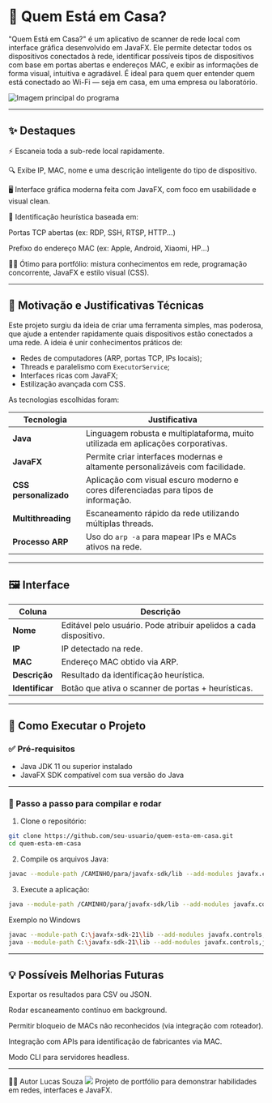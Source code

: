 # 👀 Quem Está em Casa?
"Quem Está em Casa?" é um aplicativo de scanner de rede local com interface gráfica desenvolvido em JavaFX. Ele permite detectar todos os dispositivos conectados à rede, identificar possíveis tipos de dispositivos com base em portas abertas e endereços MAC, e exibir as informações de forma visual, intuitiva e agradável. É ideal para quem quer entender quem está conectado ao Wi-Fi — seja em casa, em uma empresa ou laboratório.

![Imagem principal do programa](https://github.com/luccc777/QuemEst-/blob/main/programa.jpg)

---
## ✨ Destaques
⚡ Escaneia toda a sub-rede local rapidamente.

🔍 Exibe IP, MAC, nome e uma descrição inteligente do tipo de dispositivo.

🖥️ Interface gráfica moderna feita com JavaFX, com foco em usabilidade e visual clean.

🧠 Identificação heurística baseada em:

Portas TCP abertas (ex: RDP, SSH, RTSP, HTTP...)

Prefixo do endereço MAC (ex: Apple, Android, Xiaomi, HP...)

👨‍💻 Ótimo para portfólio: mistura conhecimentos em rede, programação concorrente, JavaFX e estilo visual (CSS).

---
## 🧠 Motivação e Justificativas Técnicas

Este projeto surgiu da ideia de criar uma ferramenta simples, mas poderosa, que ajude a entender rapidamente quais dispositivos estão conectados a uma rede. A ideia é unir conhecimentos práticos de:

- Redes de computadores (ARP, portas TCP, IPs locais);
- Threads e paralelismo com `ExecutorService`;
- Interfaces ricas com JavaFX;
- Estilização avançada com CSS.

As tecnologias escolhidas foram:

| Tecnologia | Justificativa |
|------------|---------------|
| **Java** | Linguagem robusta e multiplataforma, muito utilizada em aplicações corporativas. |
| **JavaFX** | Permite criar interfaces modernas e altamente personalizáveis com facilidade. |
| **CSS personalizado** | Aplicação com visual escuro moderno e cores diferenciadas para tipos de informação. |
| **Multithreading** | Escaneamento rápido da rede utilizando múltiplas threads. |
| **Processo ARP** | Uso do `arp -a` para mapear IPs e MACs ativos na rede. |


---

## 🖼️ Interface

| Coluna       | Descrição |
|--------------|-----------|
| **Nome**     | Editável pelo usuário. Pode atribuir apelidos a cada dispositivo. |
| **IP**       | IP detectado na rede. |
| **MAC**      | Endereço MAC obtido via ARP. |
| **Descrição**| Resultado da identificação heurística. |
| **Identificar** | Botão que ativa o scanner de portas + heurísticas. |

---

## 🚀 Como Executar o Projeto

### ✅ Pré-requisitos

- Java JDK 11 ou superior instalado
- JavaFX SDK compatível com sua versão do Java

---

### 🧰 Passo a passo para compilar e rodar

1. Clone o repositório:

```bash
git clone https://github.com/seu-usuario/quem-esta-em-casa.git
cd quem-esta-em-casa
 ```

2. Compile os arquivos Java:

``` bash
javac --module-path /CAMINHO/para/javafx-sdk/lib --add-modules javafx.controls,javafx.fxml application/*.java
```

3. Execute a aplicação:

```bash
java --module-path /CAMINHO/para/javafx-sdk/lib --add-modules javafx.controls,javafx.fxml application.Main
```

Exemplo no Windows
``` bash
javac --module-path C:\javafx-sdk-21\lib --add-modules javafx.controls,javafx.fxml application/*.java
java --module-path C:\javafx-sdk-21\lib --add-modules javafx.controls,javafx.fxml application.Main
```

---

## 💡 Possíveis Melhorias Futuras
Exportar os resultados para CSV ou JSON.

Rodar escaneamento contínuo em background.

Permitir bloqueio de MACs não reconhecidos (via integração com roteador).

Integração com APIs para identificação de fabricantes via MAC.

Modo CLI para servidores headless.

---

👨‍💻 Autor
Lucas Souza
<a href="https://www.linkedin.com/in/lucas-souza-6ba25b219/"><img src="https://img.shields.io/badge/-Lucas%20Souza-0077B5?style=flat&logo=Linkedin&logoColor=white"/></a>
Projeto de portfólio para demonstrar habilidades em redes, interfaces e JavaFX.
